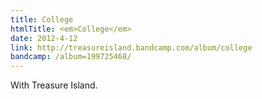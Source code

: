 ```yaml
---
title: College
htmlTitle: <em>College</em>
date: 2012-4-12
link: http://treasureisland.bandcamp.com/album/college
bandcamp: /album=199725468/
---
```


With Treasure Island.
